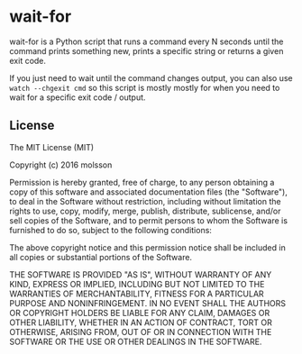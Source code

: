 # wait-for

wait-for is a Python script that runs a command every N seconds until the
command prints something new, prints a specific string or returns a given exit
code.

If you just need to wait until the command changes output, you can also use
```watch --chgexit cmd``` so this script is mostly mostly for when you need
to wait for a specific exit code / output.


## License

The MIT License (MIT)

Copyright (c) 2016 molsson

Permission is hereby granted, free of charge, to any person obtaining a copy
of this software and associated documentation files (the "Software"), to deal
in the Software without restriction, including without limitation the rights
to use, copy, modify, merge, publish, distribute, sublicense, and/or sell
copies of the Software, and to permit persons to whom the Software is
furnished to do so, subject to the following conditions:

The above copyright notice and this permission notice shall be included in all
copies or substantial portions of the Software.

THE SOFTWARE IS PROVIDED "AS IS", WITHOUT WARRANTY OF ANY KIND, EXPRESS OR
IMPLIED, INCLUDING BUT NOT LIMITED TO THE WARRANTIES OF MERCHANTABILITY,
FITNESS FOR A PARTICULAR PURPOSE AND NONINFRINGEMENT. IN NO EVENT SHALL THE
AUTHORS OR COPYRIGHT HOLDERS BE LIABLE FOR ANY CLAIM, DAMAGES OR OTHER
LIABILITY, WHETHER IN AN ACTION OF CONTRACT, TORT OR OTHERWISE, ARISING FROM,
OUT OF OR IN CONNECTION WITH THE SOFTWARE OR THE USE OR OTHER DEALINGS IN THE
SOFTWARE.
